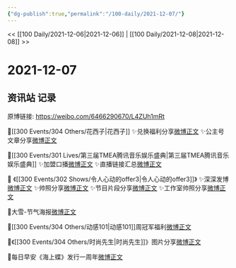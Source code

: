 ```yaml
---
{"dg-publish":true,"permalink":"/100-daily/2021-12-07/"}
---
```



<< [[100 Daily/2021-12-06\|2021-12-06]] | [[100 Daily/2021-12-08\|2021-12-08]] >>

# 2021-12-07

## 资讯站 记录

原博链接: https://weibo.com/6466290670/L4ZUh1mRt

🌸[[300 Events/304 Others/花西子\|花西子]]
✨兑换福利分享[微博正文](https://m.weibo.cn/6466290670/4711849562736885)
✨公主号文章分享[微博正文](https://m.weibo.cn/6466290670/4711911587580423)

🌸[[300 Events/301 Lives/第三届TMEA腾讯音乐娱乐盛典\|第三届TMEA腾讯音乐娱乐盛典]]
✨加盟口播[微博正文](https://m.weibo.cn/6466290670/4711793300079003)
✨直播链接汇总[微博正文](https://m.weibo.cn/6466290670/4711751427558563)

🌸 《[[300 Events/302 Shows/令人心动的offer3\|令人心动的offer3]]》
✨深深发博[微博正文](https://m.weibo.cn/6466290670/4711869304279099)
✨帅照分享[微博正文](https://m.weibo.cn/6466290670/4711793744415737)
✨节目片段分享[微博正文](https://m.weibo.cn/6466290670/4711867610567707)
✨工作室帅照分享[微博正文](https://m.weibo.cn/6466290670/4711882675981730)

🌸大雪-节气海报[微博正文](https://m.weibo.cn/6466290670/4711708663221018)

🌸[[300 Events/304 Others/动感101\|动感101]]周冠军福利[微博正文](https://m.weibo.cn/6466290670/4711885847661437)

🌸《[[300 Events/304 Others/时尚先生\|时尚先生]]》图片分享[微博正文](https://m.weibo.cn/6466290670/4711850844885958)

🌄每日早安《海上蝶》发行一周年[微博正文](https://m.weibo.cn/6466290670/4711680632686507)
